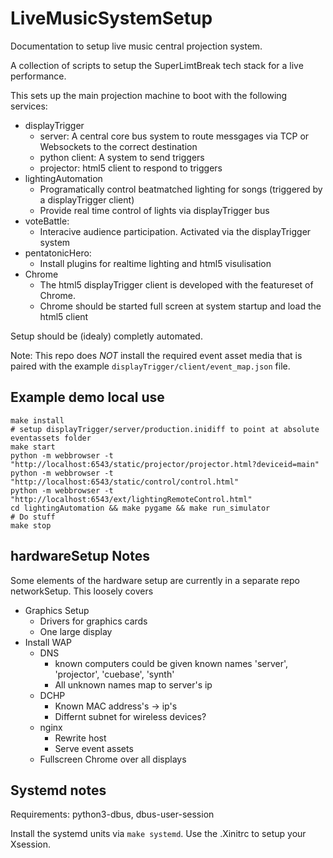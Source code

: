 LiveMusicSystemSetup
====================

Documentation to setup live music central projection system.

A collection of scripts to setup the SuperLimtBreak tech stack for a live performance.

This sets up the main projection machine to boot with the following services:

* displayTrigger
    * server: A central core bus system to route messgages via TCP or Websockets to the correct destination
    * python client: A system to send triggers
    * projector: html5 client to respond to triggers
* lightingAutomation
    * Programatically control beatmatched lighting for songs (triggered by a displayTrigger client)
    * Provide real time control of lights via displayTrigger bus
* voteBattle:
    * Interacive audience participation. Activated via the displayTrigger system
* pentatonicHero:
    * Install plugins for realtime lighting and html5 visulisation
* Chrome
    * The html5 displayTrigger client is developed with the featureset of Chrome.
    * Chrome should be started full screen at system startup and load the html5 client

Setup should be (idealy) completly automated.

Note: This repo does *NOT* install the required event asset media that is paired with the example `displayTrigger/client/event_map.json` file.


Example demo local use
----------------------

    make install
    # setup displayTrigger/server/production.inidiff to point at absolute eventassets folder
    make start
    python -m webbrowser -t "http://localhost:6543/static/projector/projector.html?deviceid=main"
    python -m webbrowser -t "http://localhost:6543/static/control/control.html"
    python -m webbrowser -t "http://localhost:6543/ext/lightingRemoteControl.html"
    cd lightingAutomation && make pygame && make run_simulator
    # Do stuff
    make stop


hardwareSetup Notes
-------------------

Some elements of the hardware setup are currently in a separate repo networkSetup.
This loosely covers

* Graphics Setup
  * Drivers for graphics cards
  * One large display
* Install WAP
  * DNS
    * known computers could be given known names 'server', 'projector', 'cuebase', 'synth'
    * All unknown names map to server's ip
  * DCHP
    * Known MAC address's -> ip's
    * Differnt subnet for wireless devices?
  * nginx
    * Rewrite host
    * Serve event assets
  * Fullscreen Chrome over all displays


Systemd notes
-------------

Requirements: python3-dbus, dbus-user-session

Install the systemd units via `make systemd`.
Use the .Xinitrc to setup your Xsession.

